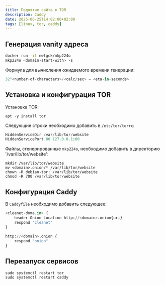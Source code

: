 ```yaml
---
title: Поднятие сайта в TOR
description: Caddy
date: 2025-06-25T14:02:00+02:00
tags: [linux, tor, caddy]
---
```

## Генерация vanity адреса

```bash
docker run -it nwtgck/mkp224o
mkp224o <domain-start-with> -s
```

Формула для вычисления ожидаемого времени генерации:
```python
32^<number-of-characters>/<calc/sec> = <eta-in-seconds>
```

## Установка и конфигурация TOR

Установка TOR:

```shell
apt -y install tor
```

Следующие строки необходимо добавить в `/etc/tor/torrc`:

```python
HiddenServiceDir /var/lib/tor/website
HiddenServicePort 80 127.0.0.1:80
```

Файлы, сгенерированные `mkp224o`, необходимо добавить в директорию '/var/lib/tor/website':

```shell
mkdir /var/lib/tor/website
mv <domain>.onion/* /var/lib/tor/website
chown -R debian-tor: /var/lib/tor/website
chmod -R 700 /var/lib/tor/website
```

## Конфигурация Caddy

В `Caddyfile` необходимо добавить следующее:

```python
<cleanet-doma.in> {
	header Onion-Location http://<domain>.onion{uri}
	respond "cleanet"
}
														
http://<domain>.onion {
	respond "onion"
}
```

## Перезапуск сервисов

```shell
sudo systemctl restart tor
sudo systemctl restart caddy
```
